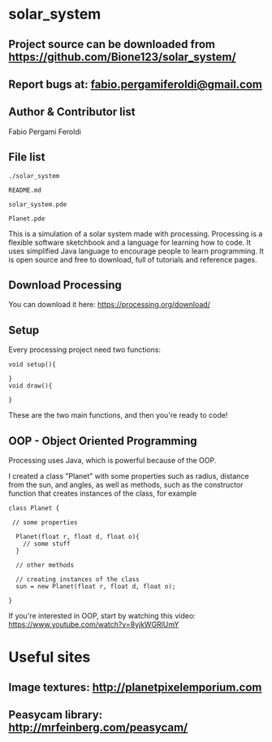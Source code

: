# solar_system

Project source can be downloaded from https://github.com/Bione123/solar_system/
-----------

Report bugs at: fabio.pergamiferoldi@gmail.com
-----------

Author & Contributor list
-----------
Fabio Pergami Feroldi

File list
-----------
```
./solar_system

README.md

solar_system.pde

Planet.pde
```
This is a simulation of a solar system made with processing.
Processing is a flexible software sketchbook and a language for learning how to code. It uses simplified Java language to encourage people to learn programming.
It is open source and free to download, full of tutorials and reference pages.

Download Processing
---------

You can download it here: https://processing.org/download/

Setup
---------
Every processing project need two functions: 
```
void setup(){

}
void draw(){

}
```
These are the two main functions, and then you're ready to code!

OOP - Object Oriented Programming
---------

Processing uses Java, which is powerful because of the OOP.

I created a class "Planet" with some properties such as radius, distance from the sun, and angles, as well as methods, such as the constructor function that creates instances of the class, for example

```
class Planet {
 
 // some properties
  
  Planet(float r, float d, float o){
    // some stuff
  }
  
  // other methods
  
  // creating instances of the class
  sun = new Planet(float r, float d, float o);
  
}
```
If you're interested in OOP, start by watching this video: https://www.youtube.com/watch?v=8yjkWGRlUmY

# Useful sites

Image textures: http://planetpixelemporium.com
---------
Peasycam library: http://mrfeinberg.com/peasycam/
---------
